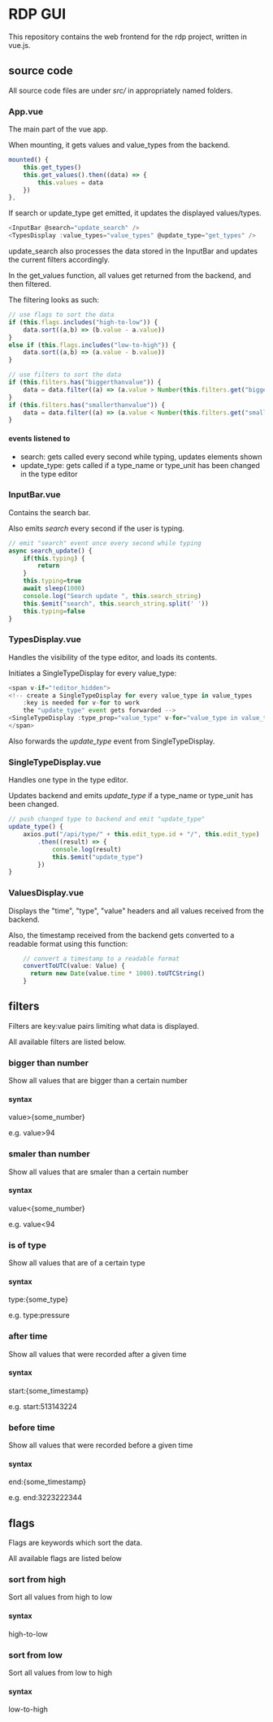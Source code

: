 # RDP GUI
This repository contains the web frontend for the rdp project, written in vue.js.

## source code
All source code files are under *src/* in appropriately named folders.

### App.vue
The main part of the vue app.

When mounting, it gets values and value_types from the backend.
```js
mounted() {
    this.get_types()
    this.get_values().then((data) => {
        this.values = data
    })
},
```

If search or update_type get emitted, it updates the displayed values/types.
```js
<InputBar @search="update_search" />
<TypesDisplay :value_types="value_types" @update_type="get_types" />
```

update_search also processes the data stored in the InputBar and updates the current filters accordingly.

In the get_values function, all values get returned from the backend, and then filtered.

The filtering looks as such:
```js
// use flags to sort the data
if (this.flags.includes("high-to-low")) {
    data.sort((a,b) => (b.value - a.value))
}
else if (this.flags.includes("low-to-high")) {
    data.sort((a,b) => (a.value - b.value))
}

// use filters to sort the data
if (this.filters.has("biggerthanvalue")) {
    data = data.filter((a) => (a.value > Number(this.filters.get("biggerthanvalue"))))
}
if (this.filters.has("smallerthanvalue")) {
    data = data.filter((a) => (a.value < Number(this.filters.get("smallerthanvalue"))))
}
```

#### events listened to
* search: gets called every second while typing, updates elements shown
* update_type: gets called if a type_name or type_unit has been changed in the type editor

### InputBar.vue
Contains the search bar.

Also emits *search* every second if the user is typing.
```ts
// emit "search" event once every second while typing
async search_update() {
    if(this.typing) {
        return
    }
    this.typing=true
    await sleep(1000)
    console.log("Search update ", this.search_string)
    this.$emit("search", this.search_string.split(' '))
    this.typing=false
}
```

### TypesDisplay.vue
Handles the visibility of the type editor, and loads its contents.

Initiates a SingleTypeDisplay for every value_type:
```js
<span v-if="!editor_hidden">
<!-- create a SingleTypeDisplay for every value_type in value_types
    :key is needed for v-for to work
    the "update_type" event gets forwarded -->
<SingleTypeDisplay :type_prop="value_type" v-for="value_type in value_types" :key="value_type" @update_type="$emit('update_type')"/>
</span>
```

Also forwards the *update_type* event from SingleTypeDisplay.

### SingleTypeDisplay.vue
Handles one type in the type editor.

Updates backend and emits *update_type* if a type_name or type_unit has been changed.

```js
// push changed type to backend and emit "update_type"
update_type() {
    axios.put("/api/type/" + this.edit_type.id + "/", this.edit_type)
        .then((result) => {
            console.log(result)
            this.$emit("update_type")
        })
}
```

### ValuesDisplay.vue
Displays the "time", "type", "value" headers and all values received from the backend.

Also, the timestamp received from the backend gets converted to a readable format using this function:
```js
    // convert a timestamp to a readable format
    convertToUTC(value: Value) {
      return new Date(value.time * 1000).toUTCString()
    }
```

## filters
Filters are key:value pairs limiting what data is displayed.

All available filters are listed below.

### bigger than number
Show all values that are bigger than a certain number

#### syntax
value>{some_number}

e.g. value>94

### smaler than number
Show all values that are smaler than a certain number

#### syntax
value<{some_number}

e.g. value<94

### is of type
Show all values that are of a certain type

#### syntax
type:{some_type}

e.g. type:pressure

### after time
Show all values that were recorded after a given time

#### syntax
start:{some_timestamp}

e.g. start:513143224

### before time
Show all values that were recorded before a given time

#### syntax
end:{some_timestamp}

e.g. end:3223222344

## flags
Flags are keywords which sort the data.

All available flags are listed below

### sort from high
Sort all values from high to low

#### syntax
high-to-low

### sort from low
Sort all values from low to high

#### syntax
low-to-high
